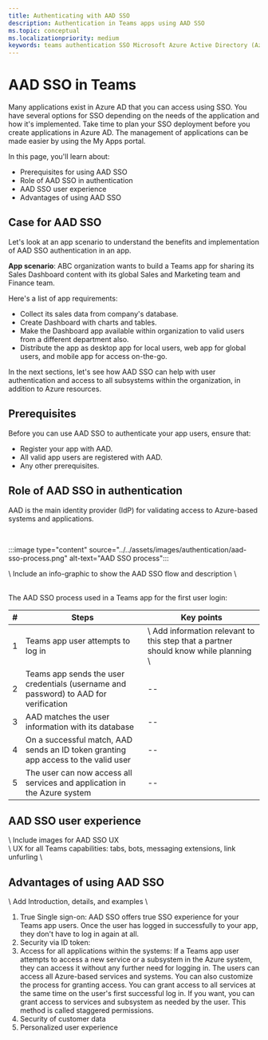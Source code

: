 ```yaml
---
title: Authenticating with AAD SSO
description: Authentication in Teams apps using AAD SSO
ms.topic: conceptual
ms.localizationpriority: medium
keywords: teams authentication SSO Microsoft Azure Active Directory (Azure AD), OIDC, username, password
---
```

# AAD SSO in Teams

Many applications exist in Azure AD that you can access using SSO. You have several options for SSO depending on the needs of the application and how it's implemented. Take time to plan your SSO deployment before you create applications in Azure AD. The management of applications can be made easier by using the My Apps portal.

In this page, you'll learn about:

- Prerequisites for using AAD SSO
- Role of AAD SSO in authentication
- AAD SSO user experience
- Advantages of using AAD SSO

## Case for AAD SSO

Let's look at an app scenario to understand the benefits and implementation of AAD SSO authentication in an app.

**App scenario**:
ABC organization wants to build a Teams app for sharing its Sales Dashboard content with its global Sales and Marketing team and Finance team.

Here's a list of app requirements:

- Collect its sales data from company's database.
- Create Dashboard with charts and tables.
- Make the Dashboard app available within organization to valid users from a different department also.
- Distribute the app as desktop app for local users, web app for global users, and mobile app for access on-the-go.

In the next sections, let's see how AAD SSO can help with user authentication and access to all subsystems within the organization, in addition to Azure resources.

## Prerequisites

Before you can use AAD SSO to authenticate your app users, ensure that:

- Register your app with AAD.
- All valid app users are registered with AAD.
- Any other prerequisites.

## Role of AAD SSO in authentication

AAD is the main identity provider (IdP) for validating access to Azure-based systems and applications.

<br>

:::image type="content" source="../../assets/images/authentication/aad-sso-process.png" alt-text="AAD SSO process":::

\ Include an info-graphic to show the AAD SSO flow and description \

<br>
The AAD SSO process used in a Teams app for the first user login:

| # | Steps | Key points |
|--- | --- | --- |
| 1 | Teams app user attempts to log in | \ Add information relevant to this step that a partner should know while planning \ |
| 2 | Teams app sends the user credentials (username and password) to AAD for verification | -- |
| 3 | AAD matches the user information with its database | -- |
| 4 | On a successful match, AAD sends an ID token granting app access to the valid user | -- |
| 5 | The user can now access all services and application in the Azure system | -- |

## AAD SSO user experience

\ Include images for AAD SSO UX \
\ UX for all Teams capabilities: tabs, bots, messaging extensions, link unfurling \

## Advantages of using AAD SSO

\ Add Introduction, details, and examples \

1. True Single sign-on: AAD SSO offers true SSO experience for your Teams app users. Once the user has logged in successfully to your app, they don't have to log in again at all.
1. Security via ID token:
1. Access for all applications within the systems: If a Teams app user attempts to access a new service or a subsystem in the Azure system, they can access it without any further need for logging in. The users can access all Azure-based services and systems. You can also customize the process for granting access. You can grant access to all services at the same time on the user's first successful log in. If you want, you can grant access to services and subsystem as needed by the user. This method is called staggered permissions.
1. Security of customer data
1. Personalized user experience
